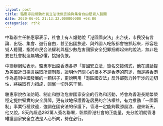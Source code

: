 ```yaml
---
layout: post
title: 駱惠寧指煽動市民立法後無言論與集會自由是聳人聽聞
date: 2020-06-01 21:13:32.000000000 +08:00
categories: rthk
---
```


中聯辦主任駱惠寧表示，社會上有人煽動說「港區國安法」出台後，市民沒有言論、出版、集會、遊行自由，甚至出國旅遊、與外國人吃飯都會被抓起來，形容是聳人聽聞，指將市民合法權利與極少數危害國家安全犯罪捆綁起來的說法，無非是要在社會制造無端恐懼，挑撥仇恨。

中聯辦網站表示，駱惠寧出席香港各界「撐國安立法」簽名交接儀式，他在講話提及美國近日揚言採取所謂制裁，證明他們關心的根本不是香港的前途，而是將香港作為遏制中國發展的一顆棋子，更說明用「港區國安法」反外部勢力幹干涉的迫切性，將採取有力措施，回擊一切外來干預。

駱惠寧說依法防範、制止和懲治危害國家安全的行為和活動，將會為香港長期繁榮穩定提供堅實的安全屏障，更有效地保護香港居民的合法權益，有力推動「一國兩制」事業行穩致遠，強調在國安法的保護下，香港一定能夠戰勝風浪、迎來新天。他又說，8天內超過292萬人簽名聯署，彰顯香港社會的正能量，充分說明就香港維護國家安全立法是人心所向，勢在必行。
